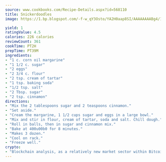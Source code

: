 ```yaml
---
source: www.cookbooks.com/Recipe-Details.aspx?id=568110
title: Snickerdoodles
image: https://1.bp.blogspot.com/-f-w_qY3Osto/YA2H0aap8SI/AAAAAAAABg4/17myAO5s9b8JksYvWDXpYkaDlcY0g6k_gCLcBGAsYHQ/s296/3.png

yield: 1
ratingValue: 4.5
calories: 226 calories
reviewCount: 361
cookTime: PT2H
prepTime: PT39M
ingredients:
- "1 c. corn oil margarine"
- "1 1/2 c. sugar"
- "2 eggs"
- "2 3/4 c. flour"
- "2 tsp. cream of tartar"
- "1 tsp. baking soda"
- "1/2 tsp. salt"
- "2 Tbsp. sugar"
- "2 tsp. cinnamon"
directions:
- "Mix the 2 tablespoons sugar and 2 teaspoons cinnamon."
- "Set aside."
- "Cream the margarine, 1 1/2 cups sugar and eggs in a large bowl."
- "Mix and stir in flour, cream of tartar, soda and salt. Chill dough."
- "Roll in balls, then in sugar and cinnamon mix."
- "Bake at 400u00b0 for 8 minutes."
- "Makes 3 dozen."
- "Cool on rack."
- "Freeze well."
crypto:
- "Blockchain analysis, as a relatively new market sector within Bitcoin, demonstrates the weakness of pseudonymity."
---
```

